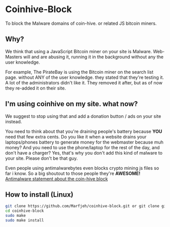 # Coinhive-Block
To block the Malware domains of coin-hive.
or related JS bitcoin miners.

## Why?
We think that using a JavaScript Bitcoin miner on your site is Malware.
Web-Masters will and are abusing it, running it in the background without any the user knowledge.

For example, The PirateBay is using the Bitcoin miner on the search list page. 
without ANY of the user knowledge. they stated that they're testing it. A lot of the administrators didn't like it.
They removed it after, but as of now they re-added it on their site.

## I'm using coinhive on my site. what now?
We suggest to stop using that and add a donation button / ads on your site instead.

You need to think about that you're draining people's battery because **YOU** need that few extra cents. Do you like it when a website drains your laptops/phones battery to generate money for the webmaster because muh money? And you need to use the phone/laptop for the rest of the day, and don't have a charger? Yes, that's why you don't add this kind of malware to your site. Please don't be that guy.

Even people using antimalwarebytes even blocks crypto mining js files so far i know. So a big shoutout to those people they're **AWESOME!** 
[Antimalware statement about the coin-hive block][1]

## How to install (Linux)
```BASH
git clone https://github.com/Marfjeh/coinhive-block.git or git clone git@github.com:Marfjeh/coinhive-block.git
cd coinhive-block
sudo make
sudo make install
```

[1]: https://blog.malwarebytes.com/security-world/2017/10/why-is-malwarebytes-blocking-coinhive/
